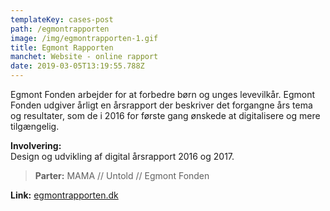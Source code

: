 ```yaml
---
templateKey: cases-post
path: /egmontrapporten
image: /img/egmontrapporten-1.gif
title: Egmont Rapporten
manchet: Website - online rapport
date: 2019-03-05T13:19:55.788Z
---
```

Egmont Fonden arbejder for at forbedre børn og unges levevilkår. Egmont Fonden udgiver årligt en årsrapport der beskriver det forgangne års tema og resultater, som de i 2016 for første gang ønskede at digitalisere og mere tilgængelig.

**Involvering:**\
Design og udvikling af digital årsrapport 2016 og 2017.

> **Parter:** MAMA // Untold // Egmont Fonden

**Link:** [egmontrapporten.dk](http://egmontrapporten.dk)
